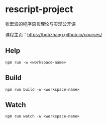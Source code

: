 # rescript-project
张宏波的程序语言理论与实现公开课

课程主页：https://bobzhang.github.io/courses/
## Help
```
npm run -w <workspace-name>
```

## Build
```
npm run build -w <workspace-name>
```

## Watch

```
npm run watch -w <workspace-name>
```
